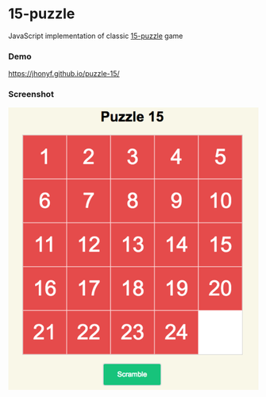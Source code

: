 # 15-puzzle
JavaScript implementation of classic [15-puzzle](https://en.wikipedia.org/wiki/15_puzzle) game

### Demo
https://jhonyf.github.io/puzzle-15/

### Screenshot
![Screenshot](screenshot.png)
